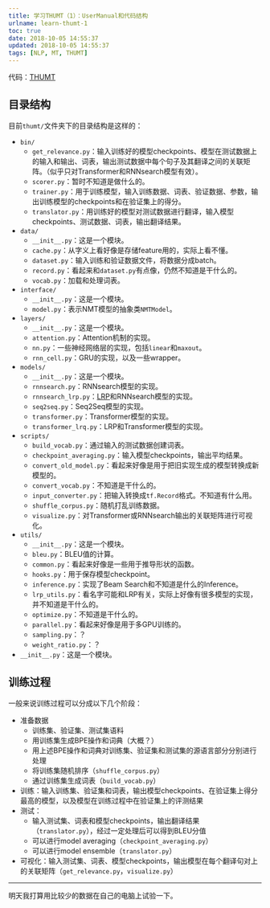 ```yaml
---
title: 学习THUMT（1）：UserManual和代码结构
urlname: learn-thumt-1
toc: true
date: 2018-10-05 14:55:37
updated: 2018-10-05 14:55:37
tags: [NLP, MT, THUMT]
---
```


代码：[THUMT](https://github.com/thumt/THUMT)

## 目录结构

目前`thumt/`文件夹下的目录结构是这样的：

* `bin/`
  * `get_relevance.py`：输入训练好的模型checkpoints、模型在测试数据上的输入和输出、词表，输出测试数据中每个句子及其翻译之间的关联矩阵。（似乎只对Transformer和RNNsearch模型有效）。
  * `scorer.py`：暂时不知道是做什么的。
  * `trainer.py`：用于训练模型，输入训练数据、词表、验证数据、参数，输出训练模型的checkpoints和在验证集上的得分。
  * `translator.py`：用训练好的模型对测试数据进行翻译，输入模型checkpoints、测试数据、词表，输出翻译结果。
* `data/`
  * `__init__.py`：这是一个模块。
  * `cache.py`：从字义上看好像是存储feature用的，实际上看不懂。
  * `dataset.py`：输入训练和验证数据文件，将数据分成batch。
  * `record.py`：看起来和`dataset.py`有点像，仍然不知道是干什么的。
  * `vocab.py`：加载和处理词表。
* `interface/`
  * `__init__.py`：这是一个模块。
  * `model.py`：表示NMT模型的抽象类`NMTModel`。
* `layers/`
  * `__init__.py`：这是一个模块。
  * `attention.py`：Attention机制的实现。
  * `nn.py`：一些神经网络层的实现，包括`linear`和`maxout`。
  * `rnn_cell.py`：GRU的实现，以及一些wrapper。
* `models/`
  * `__init__.py`：这是一个模块。
  * `rnnsearch.py`：RNNsearch模型的实现。
  * `rnnsearch_lrp.py`：[LRP](http://www.aclweb.org/anthology/P17-1106)和RNNsearch模型的实现。
  * `seq2seq.py`：Seq2Seq模型的实现。
  * `transformer.py`：Transformer模型的实现。
  * `transformer_lrq.py`：LRP和Transformer模型的实现。
* `scripts/`
  * `build_vocab.py`：通过输入的测试数据创建词表。
  * `checkpoint_averaging.py`：输入模型checkpoints，输出平均结果。
  * `convert_old_model.py`：看起来好像是用于把旧实现生成的模型转换成新模型的。
  * `convert_vocab.py`：不知道是干什么的。
  * `input_converter.py`：把输入转换成`tf.Record`格式。不知道有什么用。
  * `shuffle_corpus.py`：随机打乱训练数据。
  * `visualize.py`：对Transformer或RNNsearch输出的关联矩阵进行可视化。
* `utils/`
  * `__init__.py`：这是一个模块。
  * `bleu.py`：BLEU值的计算。
  * `common.py`：看起来好像是一些用于推导形状的函数。
  * `hooks.py`：用于保存模型checkpoint。
  * `inference.py`：实现了Beam Search和不知道是什么的Inference。
  * `lrp_utils.py`：看名字可能和LRP有关，实际上好像有很多模型的实现，并不知道是干什么的。
  * `optimize.py`：不知道是干什么的。
  * `parallel.py`：看起来好像是用于多GPU训练的。
  * `sampling.py`：？
  * `weight_ratio.py`：？
* `__init__.py`：这是一个模块。

## 训练过程

一般来说训练过程可以分成以下几个阶段：

* 准备数据
  * 训练集、验证集、测试集语料
  * 用训练集生成BPE操作和词典（大概？）
  * 用上述BPE操作和词典对训练集、验证集和测试集的源语言部分分别进行处理
  * 将训练集随机排序（`shuffle_corpus.py`）
  * 通过训练集生成词表（`build_vocab.py`）
* 训练：输入训练集、验证集和词表，输出模型checkpoints、在验证集上得分最高的模型，以及模型在训练过程中在验证集上的评测结果
* 测试：
  * 输入测试集、词表和模型checkpoints，输出翻译结果（`translator.py`），经过一定处理后可以得到BLEU分值
  * 可以进行model averaging（`checkpoint_averaging.py`）
  * 可以进行model ensemble（`translator.py`）
* 可视化：输入测试集、词表、模型checkpoints，输出模型在每个翻译句对上的关联矩阵（`get_relevance.py`，`visualize.py`）

---

明天我打算用比较少的数据在自己的电脑上试验一下。
